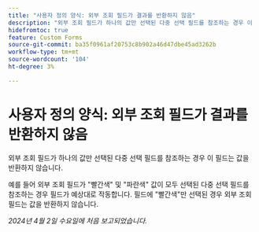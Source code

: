 ```yaml
---
title: "사용자 정의 양식: 외부 조회 필드가 결과를 반환하지 않음"
description: "외부 조회 필드가 하나의 값만 선택된 다중 선택 필드를 참조하는 경우 이 필드는 값을 반환하지 않습니다."
hidefromtoc: true
feature: Custom Forms
source-git-commit: ba35f0961af20753c8b902a46d47dbe45ad3262b
workflow-type: tm+mt
source-wordcount: '104'
ht-degree: 3%

---
```



# 사용자 정의 양식: 외부 조회 필드가 결과를 반환하지 않음

외부 조회 필드가 하나의 값만 선택된 다중 선택 필드를 참조하는 경우 이 필드는 값을 반환하지 않습니다.

예를 들어 외부 조회 필드가 &quot;빨간색&quot; 및 &quot;파란색&quot; 값이 모두 선택된 다중 선택 필드를 참조하는 경우 필드가 예상대로 작동합니다. 필드에 &quot;빨간색&quot;만 선택된 경우 외부 조회 필드는 값을 반환하지 않습니다.

_2024년 4월 2일 수요일에 처음 보고되었습니다._

